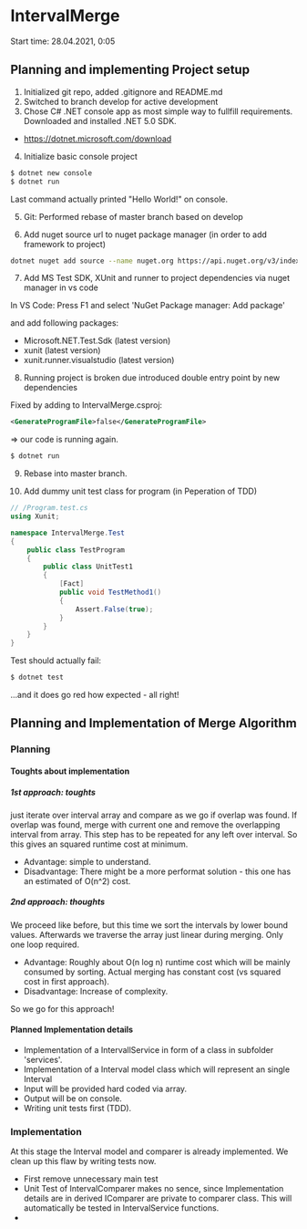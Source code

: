 # IntervalMerge

Start time: 28.04.2021, 0:05

## Planning and implementing Project setup

1. Initialized git repo, added .gitignore and README.md
2. Switched to branch develop for active development
3. Chose C# .NET console app as most simple way to fullfill requirements. Downloaded and installed .NET 5.0 SDK.

- https://dotnet.microsoft.com/download

4. Initialize basic console project

```sh
$ dotnet new console
$ dotnet run
```

Last command actually printed "Hello World!" on console.

5. Git: Performed rebase of master branch based on develop

6. Add nuget source url to nuget package manager (in order to add framework to project)

```sh
dotnet nuget add source --name nuget.org https://api.nuget.org/v3/index.json
```
7. Add MS Test SDK, XUnit and runner to project dependencies via nuget manager in vs code

In VS Code: Press F1 and select 'NuGet Package manager: Add package'

and add following packages:

- Microsoft.NET.Test.Sdk (latest version)
- xunit (latest version)
- xunit.runner.visualstudio (latest version)

8. Running project is broken due introduced double entry point by new dependencies

Fixed by adding to IntervalMerge.csproj:

```xml
<GenerateProgramFile>false</GenerateProgramFile>
```
=> our code is running again.

```sh
$ dotnet run
```

9. Rebase into master branch.

10. Add dummy unit test class for program (in Peperation of TDD)

```cs
// /Program.test.cs
using Xunit;

namespace IntervalMerge.Test
{
    public class TestProgram
    {
        public class UnitTest1
        {
            [Fact]
            public void TestMethod1()
            {
                Assert.False(true);
            }
        }
    }
}
```

Test should actually fail:

```sh
$ dotnet test
```

...and it does go red how expected - all right!

## Planning and Implementation of Merge Algorithm

### Planning

#### Toughts about implementation

##### 1st approach: toughts

just iterate over interval array and compare as we go if overlap was found. If overlap was found, merge with current one and remove the overlapping interval from array. This step has to be repeated for any left over interval. So this gives an squared runtime cost at minimum.

- Advantage: simple to understand.
- Disadvantage: There might be a more performat solution - this one has an estimated of O(n^2) cost.

##### 2nd approach: thoughts

We proceed like before, but this time we sort the intervals by lower bound values. Afterwards we traverse the array just linear during merging. Only one loop required.

- Advantage: Roughly about O(n log n) runtime cost which will be mainly consumed by sorting. Actual merging has constant cost (vs squared cost in first approach).
- Disadvantage: Increase of complexity.

So we go for this approach!

#### Planned Implementation details

- Implementation of a IntervallService in form of a class in subfolder 'services'.
- Implementation of a Interval model class which will represent an single Interval
- Input will be provided hard coded via array.
- Output will be on console.
- Writing unit tests first (TDD).


### Implementation

At this stage the Interval model and comparer is already implemented. We clean up this flaw by writing tests now.

- First remove unnecessary main test
- Unit Test of IntervalComparer makes no sence, since Implementation details are in derived IComparer are private to comparer class. This will automatically be tested in IntervalService functions.
- 
